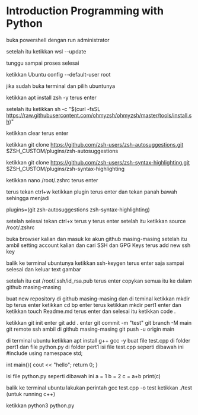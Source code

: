 # Introduction Programming with Python
buka powershell dengan run administrator

setelah itu ketikkan wsl --update

tunggu sampai proses selesai

ketikkan Ubuntu config --default-user root

jika sudah buka terminal dan pilih ubuntunya

ketikkan apt install zsh -y terus enter

setelah itu ketikkan sh -c "$(curl -fsSL https://raw.githubusercontent.com/ohmyzsh/ohmyzsh/master/tools/install.sh)"

ketikkan clear terus enter

ketikkan git clone https://github.com/zsh-users/zsh-autosuggestions.git $ZSH_CUSTOM/plugins/zsh-autosuggestions

ketikkan git clone https://github.com/zsh-users/zsh-syntax-highlighting.git $ZSH_CUSTOM/plugins/zsh-syntax-highlighting

ketikkan nano /root/.zshrc terus enter

terus tekan ctrl+w ketikkan plugin terus enter dan tekan panah bawah sehingga menjadi

plugins=(git zsh-autosuggestions zsh-syntax-highlighting)

setelah selesai tekan ctrl+x terus y terus enter setelah itu ketikkan source /root/.zshrc

buka browser kalian dan masuk ke akun github masing-masing 
setelah itu ambil setting account kalian dan cari SSH dan GPG Keys terus add new ssh key

balik ke terminal ubuntunya ketikkan ssh-keygen
terus enter saja sampai selesai dan keluar text gambar

setelah itu cat /root/.ssh/id_rsa.pub terus enter
copykan semua itu ke dalam github masing-masing

buat new repository di github masing-masing
dan di teminal ketikkan mkdir bp terus enter
ketikkan cd bp enter terus ketikkan mkdir pert1 enter dan ketikkan touch Readme.md terus enter
dan selesai itu ketikkan code .

ketikkan git init enter
git add . enter
git commit -m "test"
git branch -M main
git remote ssh ambil di github masing-masing
git push -u origin main


di terminal ubuntu ketikkan apt install g++ gcc -y
buat file test.cpp di folder pert1
dan file python.py di folder pert1
isi file test.cpp seperti dibawah ini
#include <iostream>
using namespace std;

int main(){
cout << "hello";
return 0;
}


isi file python.py seperti dibawah ini
a = 1
b = 2
c = a+b
print(c)

balik ke terminal ubuntu lakukan perintah gcc test.cpp -o test
ketikkan ./test (untuk running c++)

ketikkan python3 python.py 
























